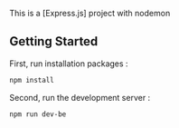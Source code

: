 This is a [Express.js] project with nodemon
## Getting Started

First, run installation packages :

```bash
npm install
```

Second, run the development server :

```bash
npm run dev-be
```
